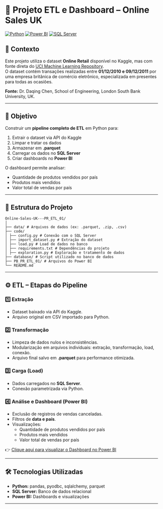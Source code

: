 # 🛒 Projeto ETL e Dashboard – Online Sales UK

[![Python](https://img.shields.io/badge/Python-3.11-blue?logo=python)](https://www.python.org/)
[![Power BI](https://img.shields.io/badge/PowerBI-Data%20Visualization-yellow?logo=microsoft-power-bi)](https://powerbi.microsoft.com/)
[![SQL Server](https://img.shields.io/badge/SQL%20Server-Database-red?logo=microsoftsqlserver)](https://www.microsoft.com/en-us/sql-server)

## 📖 Contexto
Este projeto utiliza o dataset **Online Retail** disponível no Kaggle, mas com fonte direta do [UCI Machine Learning Repository](https://archive.ics.uci.edu/ml/datasets/Online+Retail).  
O dataset contém transações realizadas entre **01/12/2010 e 09/12/2011** por uma empresa britânica de comércio eletrônico, especializada em presentes para todas as ocasiões.

**Fonte:** Dr. Daqing Chen, School of Engineering, London South Bank University, UK.

---

## 🎯 Objetivo
Construir um **pipeline completo de ETL** em Python para:  

1. Extrair o dataset via API do Kaggle  
2. Limpar e tratar os dados  
3. Armazenar em **.parquet**  
4. Carregar os dados no **SQL Server**  
5. Criar dashboards no **Power BI**  

O dashboard permite analisar:  
- Quantidade de produtos vendidos por país  
- Produtos mais vendidos  
- Valor total de vendas por país  

---
## 📂 Estrutura do Projeto
```
Online-Sales-UK---PR_ETL_01/
│
├── data/ # Arquivos de dados (ex: .parquet, .zip, .csv)
├── code/
│ ├── config.py # Conexão com o SQL Server
│ ├── import_dataset.py # Extração do dataset
│ ├── load.py # Load de dados no banco
│ ├── requirements.txt # Dependências do projeto
│ ├── exploration.py # Exploração e tratamento de dados 
├── database/ # Script utilizado no banco de dados
├── PB_PR_ETL_01/ # Arquivos do Power BI
└── README.md
```
---

## ⚙️ ETL – Etapas do Pipeline

### 1️⃣ Extração
- Dataset baixado via API do Kaggle.  
- Arquivo original em CSV importado para Python.

### 2️⃣ Transformação
- Limpeza de dados nulos e inconsistências.  
- Modularização em arquivos individuais: extração, transformação, load, conexão.  
- Arquivo final salvo em **.parquet** para performance otimizada.

### 3️⃣ Carga (Load)
- Dados carregados no **SQL Server**.  
- Conexão parametrizada via Python.

### 4️⃣ Análise e Dashboard (Power BI)
- Exclusão de registros de vendas canceladas.  
- Filtros de **data e país**.  
- Visualizações:  
  - Quantidade de produtos vendidos por país  
  - Produtos mais vendidos  
  - Valor total de vendas por país
 
 👉 [Clique aqui para visualizar o Dashboard no Power BI](https://app.powerbi.com/view?r=eyJrIjoiYmYxZmQ4ZDgtM2M2MS00NGI3LTlkZTYtZDYyMDkxMDU4NmM3IiwidCI6IjcwNjBlYjFhLWZkY2MtNGVhOS05MTk4LWQ5N2FhNDkyZmJjMiJ9&pageName=06cb6421d051344bbdc3)

---

## 🛠 Tecnologias Utilizadas
- **Python:** pandas, pyodbc, sqlalchemy, parquet  
- **SQL Server:** Banco de dados relacional  
- **Power BI:** Dashboards e visualizações  

---


